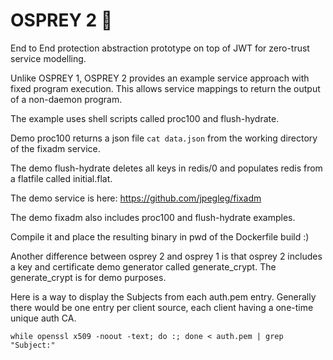 # OSPREY 2 🦅

End to End protection abstraction prototype on top of JWT for zero-trust service modelling.

Unlike OSPREY 1, OSPREY 2 provides an example service approach with fixed program execution.
This allows service mappings to return the output of a non-daemon program. 

The example uses shell scripts called proc100 and flush-hydrate.

Demo proc100 returns a json file `cat data.json` from the working directory of the fixadm service.

The demo flush-hydrate deletes all keys in redis/0 and populates redis from a flatfile called initial.flat.

The demo service is here: https://github.com/jpegleg/fixadm

The demo fixadm also includes proc100 and flush-hydrate examples.

Compile it and place the resulting binary in pwd of the Dockerfile build :)

Another difference between osprey 2 and osprey 1 is that osprey 2 includes a key and certificate demo generator called generate_crypt.
The generate_crypt is for demo purposes.


Here is a way to display the Subjects from each auth.pem entry. Generally there would be one entry per client source, each client having a one-time unique auth CA.

```
while openssl x509 -noout -text; do :; done < auth.pem | grep "Subject:"
```
